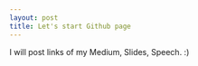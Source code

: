 ```yaml
---
layout: post
title: Let's start Github page
---
```


I will post links of my Medium, Slides, Speech. :)
